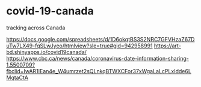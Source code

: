 # covid-19-canada
tracking across Canada

https://docs.google.com/spreadsheets/d/1D6okqtBS3S2NRC7GFVHzaZ67DuTw7LX49-fqSLwJyeo/htmlview?sle=true#gid=942958991
https://art-bd.shinyapps.io/covid19canada/
https://www.cbc.ca/news/canada/coronavirus-date-information-sharing-1.5500709?fbclid=IwAR1IEan4e_W4umrzet2sQLnkqBTWXCFor37xWgaLaLcPLxIdde6LMqtaCtA
